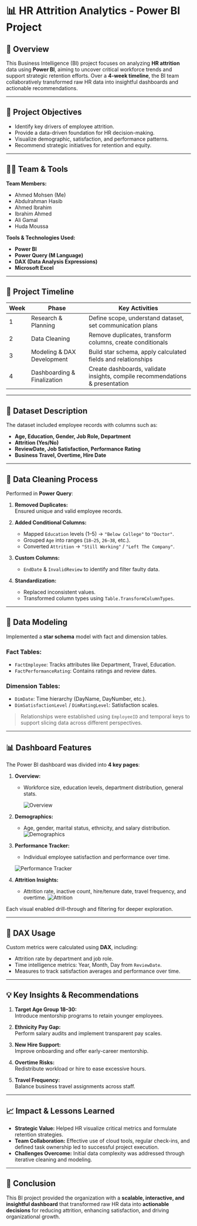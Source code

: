 
# 📊 HR Attrition Analytics - Power BI Project

## 📝 Overview

This Business Intelligence (BI) project focuses on analyzing **HR attrition** data using **Power BI**, aiming to uncover critical workforce trends and support strategic retention efforts. Over a **4-week timeline**, the BI team collaboratively transformed raw HR data into insightful dashboards and actionable recommendations.

---

## 🚀 Project Objectives

- Identify key drivers of employee attrition.
- Provide a data-driven foundation for HR decision-making.
- Visualize demographic, satisfaction, and performance patterns.
- Recommend strategic initiatives for retention and equity.

---

## 🧑‍💻 Team & Tools

**Team Members:**  
- Ahmed Mohsen (Me)
- Abdulrahman Hasib  
- Ahmed Ibrahim  
- Ibrahim Ahmed  
- Ali Gamal  
- Huda Moussa

**Tools & Technologies Used:**  
- **Power BI**
- **Power Query (M Language)**
- **DAX (Data Analysis Expressions)**
- **Microsoft Excel**
  
---

## 📅 Project Timeline

| Week | Phase                         | Key Activities                                                                 |
|------|-------------------------------|---------------------------------------------------------------------------------|
| 1    | Research & Planning           | Define scope, understand dataset, set communication plans                      |
| 2    | Data Cleaning                 | Remove duplicates, transform columns, create conditionals                      |
| 3    | Modeling & DAX Development   | Build star schema, apply calculated fields and relationships                   |
| 4    | Dashboarding & Finalization | Create dashboards, validate insights, compile recommendations & presentation   |

---

## 📂 Dataset Description

The dataset included employee records with columns such as:
- **Age, Education, Gender, Job Role, Department**
- **Attrition (Yes/No)**
- **ReviewDate, Job Satisfaction, Performance Rating**
- **Business Travel, Overtime, Hire Date**

---

## 🧹 Data Cleaning Process

Performed in **Power Query**:

1. **Removed Duplicates:**  
   Ensured unique and valid employee records.

2. **Added Conditional Columns:**  
   - Mapped `Education` levels (1–5) → `"Below College"` to `"Doctor"`.
   - Grouped `Age` into ranges (`18–25`, `26–38`, etc.).
   - Converted `Attrition` → `"Still Working"` / `"Left The Company"`.

3. **Custom Columns:**
   - `EndDate` & `InvalidReview` to identify and filter faulty data.

4. **Standardization:**
   - Replaced inconsistent values.
   - Transformed column types using `Table.TransformColumnTypes`.

---

## 🧠 Data Modeling

Implemented a **star schema** model with fact and dimension tables.

### Fact Tables:
- `FactEmployee`: Tracks attributes like Department, Travel, Education.
- `FactPerformanceRating`: Contains ratings and review dates.

### Dimension Tables:
- `DimDate`: Time hierarchy (DayName, DayNumber, etc.).
- `DimSatisfactionLevel` / `DimRatingLevel`: Satisfaction scales.

> Relationships were established using `EmployeeID` and temporal keys to support slicing data across different perspectives.

---

## 📊 Dashboard Features

The Power BI dashboard was divided into **4 key pages**:

1. **Overview:**
   - Workforce size, education levels, department distribution, general stats.

     ![Overview](Overviewpage.jpg)

2. **Demographics:**
   - Age, gender, marital status, ethnicity, and salary distribution.
     ![Demographics](Demographics_page.jpg)


3. **Performance Tracker:**
   - Individual employee satisfaction and performance over time.
  
    ![Performance Tracker](Performance_tracker_page.jpg)


4. **Attrition Insights:**
   - Attrition rate, inactive count, hire/tenure date, travel frequency, and overtime.
     ![Attrition](Attrition_page.jpg)

Each visual enabled drill-through and filtering for deeper exploration.

---

## 🧮 DAX Usage

Custom metrics were calculated using **DAX**, including:
- Attrition rate by department and job role.
- Time intelligence metrics: Year, Month, Day from `ReviewDate`.
- Measures to track satisfaction averages and performance over time.

---

## 💡 Key Insights & Recommendations

1. **Target Age Group 18–30:**  
   Introduce mentorship programs to retain younger employees.

2. **Ethnicity Pay Gap:**  
   Perform salary audits and implement transparent pay scales.

3. **New Hire Support:**  
   Improve onboarding and offer early-career mentorship.

4. **Overtime Risks:**  
   Redistribute workload or hire to ease excessive hours.

5. **Travel Frequency:**  
   Balance business travel assignments across staff.

---

## 📈 Impact & Lessons Learned

- **Strategic Value:** Helped HR visualize critical metrics and formulate retention strategies.
- **Team Collaboration:** Effective use of cloud tools, regular check-ins, and defined task ownership led to successful project execution.
- **Challenges Overcome:** Initial data complexity was addressed through iterative cleaning and modeling.

---

## 🏁 Conclusion

This BI project provided the organization with a **scalable, interactive, and insightful dashboard** that transformed raw HR data into **actionable decisions** for reducing attrition, enhancing satisfaction, and driving organizational growth.


